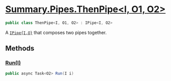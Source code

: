 # [Summary.Pipes.ThenPipe<I, O1, O2>](../src/Core/Pipes/ThenPipe.cs#L6)
```cs
public class ThenPipe<I, O1, O2> : IPipe<I, O2>
```

A [`IPipe{I,O}`](./IPipe{I,O}.md) that composes two pipes together.

## Methods
### [Run(I)](../src/Core/Pipes/ThenPipe.cs#L8)
```cs
public async Task<O2> Run(I i)
```

